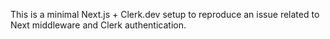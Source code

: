 This is a minimal Next.js + Clerk.dev setup to reproduce an issue related to Next middleware and Clerk authentication.